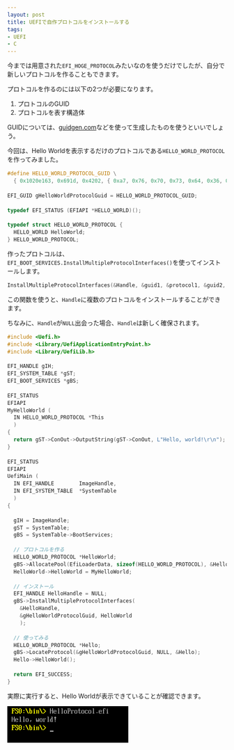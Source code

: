 ```yaml
---
layout: post
title: UEFIで自作プロトコルをインストールする
tags:
- UEFI
- C
---
```


今までは用意された`EFI_HOGE_PROTOCOL`みたいなのを使うだけでしたが、自分で新しいプロトコルを作ることもできます。

プロトコルを作るのには以下の2つが必要になります。

1. プロトコルのGUID
2. プロトコルを表す構造体

GUIDについては、[guidgen.com](http://guidgen.com/)などを使って生成したものを使うといいでしょう。

今回は、Hello Worldを表示するだけのプロトコルである`HELLO_WORLD_PROTOCOL`を作ってみました。

``` c
#define HELLO_WORLD_PROTOCOL_GUID \
  { 0x1020e163, 0x691d, 0x4202, { 0xa7, 0x76, 0x70, 0x73, 0x64, 0x36, 0x23, 0xbd } }

EFI_GUID gHelloWorldProtocolGuid = HELLO_WORLD_PROTOCOL_GUID;

typedef EFI_STATUS (EFIAPI *HELLO_WORLD)();

typedef struct HELLO_WORLD_PROTOCOL {
  HELLO_WORLD HelloWorld;
} HELLO_WORLD_PROTOCOL;
```

作ったプロトコルは、`EFI_BOOT_SERVICES.InstallMultipleProtocolInterfaces()`を使ってインストールします。

``` c
InstallMultipleProtocolInterfaces(&Handle, &guid1, &protocol1, &guid2, &protocol2, ...);
```

この関数を使うと、`Handle`に複数のプロトコルをインストールすることができます。

ちなみに、`Handle`が`NULL`出会った場合、`Handle`は新しく確保されます。


``` c
#include <Uefi.h>
#include <Library/UefiApplicationEntryPoint.h>
#include <Library/UefiLib.h>

EFI_HANDLE gIH;
EFI_SYSTEM_TABLE *gST;
EFI_BOOT_SERVICES *gBS;

EFI_STATUS
EFIAPI
MyHelloWorld (
  IN HELLO_WORLD_PROTOCOL *This
  )
{
  return gST->ConOut->OutputString(gST->ConOut, L"Hello, world!\r\n");
}

EFI_STATUS
EFIAPI
UefiMain (
  IN EFI_HANDLE        ImageHandle,
  IN EFI_SYSTEM_TABLE  *SystemTable
  )
{

  gIH = ImageHandle;
  gST = SystemTable;
  gBS = SystemTable->BootServices;

  // プロトコルを作る
  HELLO_WORLD_PROTOCOL *HelloWorld;
  gBS->AllocatePool(EfiLoaderData, sizeof(HELLO_WORLD_PROTOCOL), &HelloWorld);
  HelloWorld->HelloWorld = MyHelloWorld;

  // インストール
  EFI_HANDLE HelloHandle = NULL;
  gBS->InstallMultipleProtocolInterfaces(
    &HelloHandle,
    &gHelloWorldProtocolGuid, HelloWorld
    );

  // 使ってみる
  HELLO_WORLD_PROTOCOL *Hello;
  gBS->LocateProtocol(&gHelloWorldProtocolGuid, NULL, &Hello);
  Hello->HelloWorld();

  return EFI_SUCCESS;
}
```

実際に実行すると、Hello Worldが表示できていることが確認できます。

![/img/post/2017-07-07-install-protocol.png](/img/post/2017-07-07-install-protocol.png)

